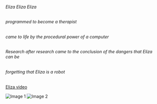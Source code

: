 ###### Eliza Eliza Eliza
###### programmed to become a therapist 
###### came to life by the procedural power of a computer
###### Research after research came to the conclusion of the dangers that Eliza can be
###### forgetting that Eliza is a robot

[Eliza video](https://www.youtube.com/watch?v=QD8mQXaUFG4)

![Image 1](https://www.google.com/url?sa=i&url=https%3A%2F%2Fsteemit.com%2Fscience%2F%40etherealcreation%2Feliza-beginning-of-era-of-artificial-intelligence&psig=AOvVaw3ex8KDDuTUrae7sDIwjCwH&ust=1642733849664000&source=images&cd=vfe&ved=0CAsQjRxqFwoTCOCL-oerv_UCFQAAAAAdAAAAABAD)
![Image 2](https://www.google.com/url?sa=i&url=https%3A%2F%2Fwww.nextpit.com%2Ftbt-early-chatbot-eliza&psig=AOvVaw3ex8KDDuTUrae7sDIwjCwH&ust=1642733849664000&source=images&cd=vfe&ved=0CAsQjRxqFwoTCOCL-oerv_UCFQAAAAAdAAAAABAJ)
